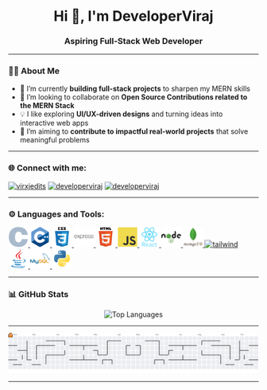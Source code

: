 <h1 align="center">Hi 👋, I'm DeveloperViraj</h1>
<h3 align="center">Aspiring Full-Stack Web Developer</h3>

---

### 👨‍💻 About Me  

- 🌱 I’m currently **building full-stack projects** to sharpen my MERN skills  
- 🤝 I’m looking to collaborate on **Open Source Contributions related to the MERN Stack**  
- 💡 I like exploring **UI/UX-driven designs** and turning ideas into interactive web apps  
- 🚀 I’m aiming to **contribute to impactful real-world projects** that solve meaningful problems  

---

<h3 align="left">🌐 Connect with me:</h3>
<p align="left">
<a href="https://instagram.com/virxjedits" target="blank"><img align="center" src="https://raw.githubusercontent.com/rahuldkjain/github-profile-readme-generator/master/src/images/icons/Social/instagram.svg" alt="virxjedits" height="30" width="40" /></a>
<a href="https://www.leetcode.com/developerviraj" target="blank"><img align="center" src="https://raw.githubusercontent.com/rahuldkjain/github-profile-readme-generator/master/src/images/icons/Social/leet-code.svg" alt="developerviraj" height="30" width="40" /></a>
<a href="https://auth.geeksforgeeks.org/user/developerviraj" target="blank"><img align="center" src="https://raw.githubusercontent.com/rahuldkjain/github-profile-readme-generator/master/src/images/icons/Social/geeks-for-geeks.svg" alt="developerviraj" height="30" width="40" /></a>
</p>

---

<h3 align="left">⚙️ Languages and Tools:</h3>
<p align="left"> 
  <a href="https://www.cprogramming.com/" target="_blank" rel="noreferrer"> <img src="https://raw.githubusercontent.com/devicons/devicon/master/icons/c/c-original.svg" alt="c" width="40" height="40"/> </a> 
  <a href="https://www.w3schools.com/cpp/" target="_blank" rel="noreferrer"> <img src="https://raw.githubusercontent.com/devicons/devicon/master/icons/cplusplus/cplusplus-original.svg" alt="cplusplus" width="40" height="40"/> </a> 
  <a href="https://www.w3schools.com/css/" target="_blank" rel="noreferrer"> <img src="https://raw.githubusercontent.com/devicons/devicon/master/icons/css3/css3-original-wordmark.svg" alt="css3" width="40" height="40"/> </a> 
  <a href="https://expressjs.com" target="_blank" rel="noreferrer"> <img src="https://raw.githubusercontent.com/devicons/devicon/master/icons/express/express-original-wordmark.svg" alt="express" width="40" height="40"/> </a> 
  <a href="https://www.w3.org/html/" target="_blank" rel="noreferrer"> <img src="https://raw.githubusercontent.com/devicons/devicon/master/icons/html5/html5-original-wordmark.svg" alt="html5" width="40" height="40"/> </a> 
  <a href="https://developer.mozilla.org/en-US/docs/Web/JavaScript" target="_blank" rel="noreferrer"> <img src="https://raw.githubusercontent.com/devicons/devicon/master/icons/javascript/javascript-original.svg" alt="javascript" width="40" height="40"/> </a> 
  <a href="https://reactjs.org/" target="_blank" rel="noreferrer"> <img src="https://raw.githubusercontent.com/devicons/devicon/master/icons/react/react-original-wordmark.svg" alt="react" width="40" height="40"/> </a> 
  <a href="https://nodejs.org" target="_blank" rel="noreferrer"> <img src="https://raw.githubusercontent.com/devicons/devicon/master/icons/nodejs/nodejs-original-wordmark.svg" alt="nodejs" width="40" height="40"/> </a> 
  <a href="https://www.mongodb.com/" target="_blank" rel="noreferrer"> <img src="https://raw.githubusercontent.com/devicons/devicon/master/icons/mongodb/mongodb-original-wordmark.svg" alt="mongodb" width="40" height="40"/> </a> 
  <a href="https://tailwindcss.com/" target="_blank" rel="noreferrer"> <img src="https://www.vectorlogo.zone/logos/tailwindcss/tailwindcss-icon.svg" alt="tailwind" width="40" height="40"/> </a> 
  <a href="https://www.java.com" target="_blank" rel="noreferrer"> <img src="https://raw.githubusercontent.com/devicons/devicon/master/icons/java/java-original.svg" alt="java" width="40" height="40"/> </a> 
  <a href="https://www.mysql.com/" target="_blank" rel="noreferrer"> <img src="https://raw.githubusercontent.com/devicons/devicon/master/icons/mysql/mysql-original-wordmark.svg" alt="mysql" width="40" height="40"/> </a> 
  <a href="https://www.python.org" target="_blank" rel="noreferrer"> <img src="https://raw.githubusercontent.com/devicons/devicon/master/icons/python/python-original.svg" alt="python" width="40" height="40"/> </a> 
</p>

---

### 📊 GitHub Stats  

<p align="center">
  <img src="https://github-readme-stats.vercel.app/api/top-langs/?username=developerviraj&layout=compact&theme=tokyonight" alt="Top Languages" height="160"/>
</p>

---

<picture>
  <source media="(prefers-color-scheme: dark)" srcset="https://raw.githubusercontent.com/developerviraj/developerviraj/output/pacman-contribution-graph-dark.svg">
  <source media="(prefers-color-scheme: light)" srcset="https://raw.githubusercontent.com/developerviraj/developerviraj/output/pacman-contribution-graph.svg">
  <img alt="pacman contribution graph" src="https://raw.githubusercontent.com/developerviraj/developerviraj/output/pacman-contribution-graph.svg">
</picture>

---
